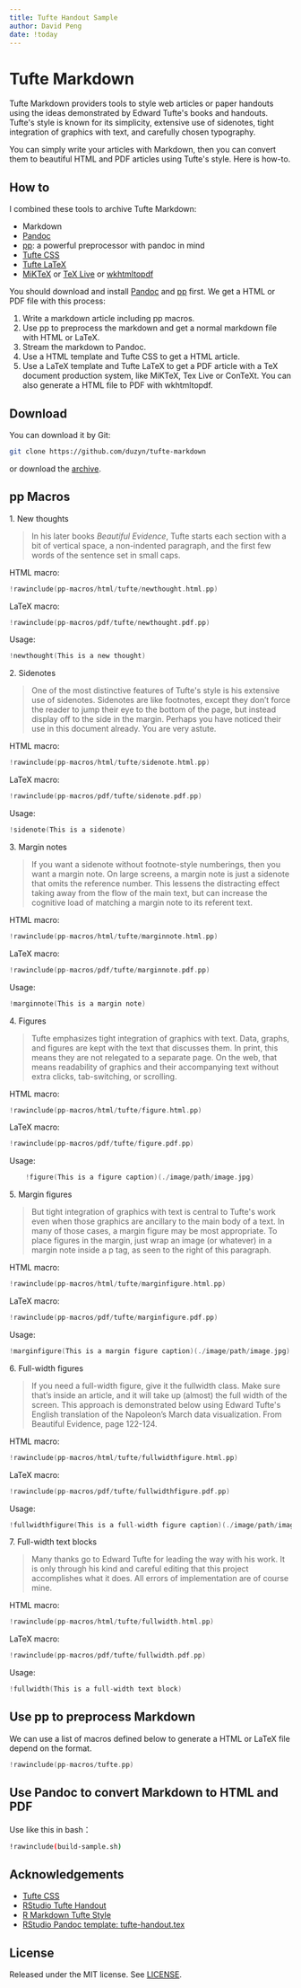 ```yaml
---
title: Tufte Handout Sample
author: David Peng
date: !today
---
```


# Tufte Markdown

Tufte Markdown providers tools to style web articles or paper handouts using the
ideas demonstrated by Edward Tufte's books and handouts. Tufte's style is known
for its simplicity, extensive use of sidenotes, tight integration of graphics
with text, and carefully chosen typography.

You can simply write your articles with Markdown, then you can convert them to
beautiful HTML and PDF articles using Tufte's style. Here is how-to.

## How to

I combined these tools to archive Tufte Markdown:

- Markdown
- [Pandoc]
- [pp]: a powerful preprocessor with pandoc in mind
- [Tufte CSS]
- [Tufte LaTeX]
- [MiKTeX] or [TeX Live] or [wkhtmltopdf]

You should download and install [Pandoc] and [pp] first. We get a HTML or PDF
file with this process:

1. Write a markdown article including pp macros.
2. Use pp to preprocess the markdown and get a normal markdown file with HTML or
   LaTeX.
3. Stream the markdown to Pandoc.
4. Use a HTML template and Tufte CSS to get a HTML article.
5. Use a LaTeX template and Tufte LaTeX to get a PDF article with a TeX document
   production system, like MiKTeX, Tex Live or ConTeXt. You can also generate a
   HTML file to PDF with wkhtmltopdf.

## Download

You can download it by Git:

```sh
git clone https://github.com/duzyn/tufte-markdown
```

or download the
[archive](https://github.com/duzyn/tufte-markdown/archive/master.zip).

## pp Macros

1\. New thoughts

> In his later books _Beautiful Evidence_, Tufte starts each section with a bit
> of vertical space, a non-indented paragraph, and the first few words of the
> sentence set in small caps.

HTML macro:

```c
!rawinclude(pp-macros/html/tufte/newthought.html.pp)
```

LaTeX macro:

```c
!rawinclude(pp-macros/pdf/tufte/newthought.pdf.pp)
```

Usage:

```c
!newthought(This is a new thought)
```

2\. Sidenotes

> One of the most distinctive features of Tufte's style is his extensive use of
> sidenotes. Sidenotes are like footnotes, except they don’t force the reader to
> jump their eye to the bottom of the page, but instead display off to the side
> in the margin. Perhaps you have noticed their use in this document already.
> You are very astute.

HTML macro:

```c
!rawinclude(pp-macros/html/tufte/sidenote.html.pp)
```

LaTeX macro:

```c
!rawinclude(pp-macros/pdf/tufte/sidenote.pdf.pp)
```

Usage:

```c
!sidenote(This is a sidenote)
```

3\. Margin notes

> If you want a sidenote without footnote-style numberings, then you want a
> margin note. On large screens, a margin note is just a sidenote that omits the
> reference number. This lessens the distracting effect taking away from the
> flow of the main text, but can increase the cognitive load of matching a
> margin note to its referent text.

HTML macro:

```c
!rawinclude(pp-macros/html/tufte/marginnote.html.pp)
```

LaTeX macro:

```c
!rawinclude(pp-macros/pdf/tufte/marginnote.pdf.pp)
```

Usage:

```c
!marginnote(This is a margin note)
```

4\. Figures

> Tufte emphasizes tight integration of graphics with text. Data, graphs, and
> figures are kept with the text that discusses them. In print, this means they
> are not relegated to a separate page. On the web, that means readability of
> graphics and their accompanying text without extra clicks, tab-switching, or
> scrolling.

HTML macro:

```c
!rawinclude(pp-macros/html/tufte/figure.html.pp)
```

LaTeX macro:

```c
!rawinclude(pp-macros/pdf/tufte/figure.pdf.pp)
```

Usage:

```c
    !figure(This is a figure caption)(./image/path/image.jpg)
```

5\. Margin figures

> But tight integration of graphics with text is central to Tufte's work even
> when those graphics are ancillary to the main body of a text. In many of those
> cases, a margin figure may be most appropriate. To place figures in the
> margin, just wrap an image (or whatever) in a margin note inside a p tag, as
> seen to the right of this paragraph.

HTML macro:

```c
!rawinclude(pp-macros/html/tufte/marginfigure.html.pp)
```

LaTeX macro:

```c
!rawinclude(pp-macros/pdf/tufte/marginfigure.pdf.pp)
```

Usage:

```c
!marginfigure(This is a margin figure caption)(./image/path/image.jpg)
```

6\. Full-width figures

> If you need a full-width figure, give it the fullwidth class. Make sure that’s
> inside an article, and it will take up (almost) the full width of the screen.
> This approach is demonstrated below using Edward Tufte's English translation
> of the Napoleon’s March data visualization. From Beautiful Evidence, page
> 122-124.

HTML macro:

```c
!rawinclude(pp-macros/html/tufte/fullwidthfigure.html.pp)
```

LaTeX macro:

```c
!rawinclude(pp-macros/pdf/tufte/fullwidthfigure.pdf.pp)
```

Usage:

```c
!fullwidthfigure(This is a full-width figure caption)(./image/path/image.jpg)
```

7\. Full-width text blocks

> Many thanks go to Edward Tufte for leading the way with his work. It is only
> through his kind and careful editing that this project accomplishes what it
> does. All errors of implementation are of course mine.

HTML macro:

```c
!rawinclude(pp-macros/html/tufte/fullwidth.html.pp)
```

LaTeX macro:

```c
!rawinclude(pp-macros/pdf/tufte/fullwidth.pdf.pp)
```

Usage:

```c
!fullwidth(This is a full-width text block)
```

## Use pp to preprocess Markdown

We can use a list of macros defined below to generate a HTML or LaTeX file
depend on the format.

```c
!rawinclude(pp-macros/tufte.pp)
```

## Use Pandoc to convert Markdown to HTML and PDF

Use like this in bash：

```sh
!rawinclude(build-sample.sh)
```

## Acknowledgements

- [Tufte CSS](https://edwardtufte.github.io/tufte-css/)
- [RStudio Tufte Handout](https://rstudio.github.io/tufte/)
- [R Markdown Tufte Style](https://rstudio.github.io/tufte/cn/)
- [RStudio Pandoc template: tufte-handout.tex](https://raw.githubusercontent.com/rstudio/tufte/master/inst/rmarkdown/templates/tufte_handout/resources/tufte-handout.tex)

## License

Released under the MIT license. See [LICENSE](LICENSE).

[Pandoc]: http://pandoc.org
[pp]: https://github.com/CDSoft/pp
[Tufte CSS]: https://edwardtufte.github.io/tufte-css/
[Tufte LaTeX]: https://tufte-latex.github.io/tufte-latex/
[MiKTeX]: https://miktex.org/
[TeX Live]: https://www.tug.org/texlive/
[wkhtmltopdf]: https://wkhtmltopdf.org
